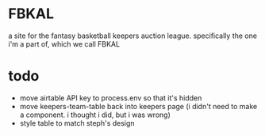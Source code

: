 # FBKAL

a site for the fantasy basketball keepers auction league. specifically the one i'm a part of, which we call FBKAL

# todo

- move airtable API key to process.env so that it's hidden
- move keepers-team-table back into keepers page (i didn't need to make a component. i thought i did, but i was wrong)
- style table to match steph's design